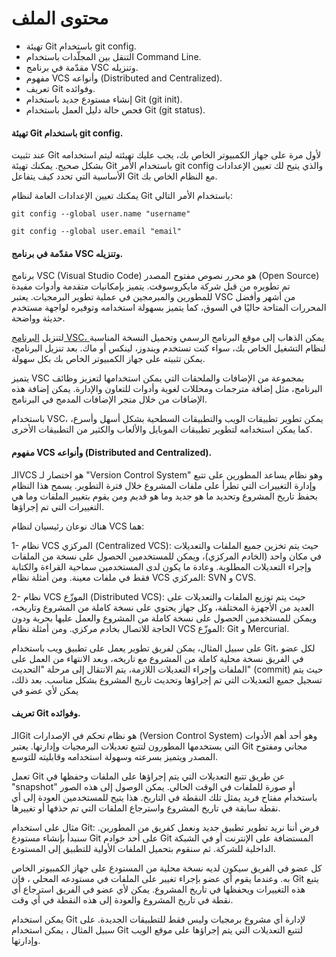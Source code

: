 

# محتوى الملف
- تهيئة Git باستخدام git config.
- التنقل بين المجلّدات باستخدام Command Line.
- مقدّمة في برنامج VSC وتنزيله.
- مفهوم VCS وأنواعه (Distributed and Centralized).
- تعريف Git وفوائده.
- إنشاء مستودع جديد باستخدام Git (git init).
- فحص حالة دليل العمل باستخدام Git (git status).





#### تهيئة Git باستخدام git config.

عند تثبيت Git لأول مرة على جهاز الكمبيوتر الخاص بك، يجب عليك تهيئته ليتم استخدامه بشكل صحيح. يمكنك تهيئة Git باستخدام الأمر git config والذي يتيح لك تعيين الإعدادات الأساسية التي تحدد كيف يتفاعل Git مع النظام الخاص بك.

يمكنك تعيين الإعدادات العامة لنظام Git باستخدام الأمر التالي:

`git config --global user.name "username"`

`git config --global user.email "email"`


####  مقدّمة في برنامج VSC وتنزيله.

برنامج VSC (Visual Studio Code) هو محرر نصوص مفتوح المصدر (Open Source) تم تطويره من قبل شركة مايكروسوفت. يتميز بإمكانيات متقدمة وأدوات مفيدة للمطورين والمبرمجين في عملية تطوير البرمجيات. يعتبر VSC من أشهر وأفضل المحررات المتاحة حاليًا في السوق، كما يتميز بسهولة استخدامه وتوفيره لواجهة مستخدم حديثة وواضحة.

لتنزيل [البرنامج VSC، ](https://code.visualstudio.com/)  يمكن الذهاب إلى موقع البرنامج الرسمي وتحميل النسخة المناسبة لنظام التشغيل الخاص بك، سواء كنت تستخدم ويندوز، لينكس أو ماك. بعد تنزيل البرنامج، يمكن تثبيته على جهاز الكمبيوتر الخاص بك بكل سهولة.

يتميز VSC بمجموعة من الإضافات والملحقات التي يمكن استخدامها لتعزيز وظائف البرنامج، مثل إضافة مترجمات ومحللات لغوية وأدوات للتعاون والإدارة. يمكن إضافة هذه الإضافات من خلال متجر الإضافات المدمج في البرنامج.

باستخدام VSC، يمكن تطوير تطبيقات الويب والتطبيقات السطحية بشكل أسهل وأسرع، كما يمكن استخدامه لتطوير تطبيقات الموبايل والألعاب والكثير من التطبيقات الأخرى.



#### مفهوم VCS وأنواعه (Distributed and Centralized).

الـVCS هو اختصار لـ "Version Control System" وهو نظام يساعد المطورين على تتبع وإدارة التغييرات التي تطرأ على ملفات المشروع خلال فترة التطوير. يسمح هذا النظام بحفظ تاريخ المشروع وتحديد ما هو جديد وما هو قديم ومن يقوم بتغيير الملفات وما هي التغييرات التي تم إجراؤها.

هناك نوعان رئيسيان لنظام VCS هما:

1- نظام VCS المركزي (Centralized VCS): حيث يتم تخزين جميع الملفات والتعديلات في مكان واحد (الخادم المركزي)، ويمكن للمستخدمين الحصول على نسخة من الملفات وإجراء التعديلات المطلوبة. وعادة ما يكون لدى المستخدمين سماحية القراءة والكتابة فقط في ملفات معينة. ومن أمثلة نظام VCS المركزي: SVN و CVS.

2- نظام VCS الموزّع (Distributed VCS): حيث يتم توزيع الملفات والتعديلات على العديد من الأجهزة المختلفة، وكل جهاز يحتوي على نسخة كاملة من المشروع وتاريخه، ويمكن للمستخدمين الحصول على نسخة كاملة من المشروع والعمل عليها بحرية ودون الحاجة للاتصال بخادم مركزي. ومن أمثلة نظام VCS الموزّع: Git و Mercurial.

على سبيل المثال، يمكن لفريق تطوير يعمل على تطبيق ويب باستخدام Git، لكل عضو في الفريق نسخة محلية كاملة من المشروع مع تاريخه، وبعد الانتهاء من العمل على الملفات وإجراء التعديلات اللازمة، يتم الانتقال إلى مرحلة "التحديث" (commit) حيث يتم تسجيل جميع التعديلات التي تم إجراؤها وتحديث تاريخ المشروع بشكل مناسب. بعد ذلك، يمكن لأي عضو في


#### تعريف Git وفوائده.

الـGit هو نظام تحكم في الإصدارات (Version Control System) وهو أحد أهم الأدوات التي يستخدمها المطورون لتتبع تعديلات البرمجيات وإدارتها. يعتبر Git مجاني ومفتوح المصدر ويتميز بسرعته وسهولة استخدامه وقابليته للتوسع.

تعمل Git عن طريق تتبع التعديلات التي يتم إجراؤها على الملفات وحفظها في "snapshot" أو صورة للملفات في الوقت الحالي. يمكن الوصول إلى هذه الصور باستخدام مفتاح فريد يمثل تلك النقطة في التاريخ. هذا يتيح للمستخدمين العودة إلى أي نقطة سابقة في تاريخ المشروع واسترجاع الملفات التي تم حذفها أو تغييرها.

مثال على استخدام Git:
فرض أننا نريد تطوير تطبيق جديد ونعمل كفريق من المطورين. سنبدأ بإنشاء مستودع Git على أحد خوادم Git المستضافة على الإنترنت أو في الشبكة الداخلية للشركة. ثم سنقوم بتحميل الملفات الأولية للتطبيق إلى المستودع.

كل عضو في الفريق سيكون لديه نسخة محلية من المستودع على جهاز الكمبيوتر الخاص به. وعندما يقوم أي عضو بإجراء تغيير على الملفات في مستودعه المحلي ، فإن Git يتبع هذه التغييرات ويحفظها في تاريخ المشروع. يمكن لأي عضو في الفريق استرجاع أي نقطة في تاريخ المشروع والعودة إلى هذه النقطة في أي وقت.

يمكن استخدام Git لإدارة أي مشروع برمجيات وليس فقط للتطبيقات الجديدة. على سبيل المثال ، يمكن استخدام Git لتتبع التعديلات التي يتم إجراؤها على موقع الويب وإدارتها.
